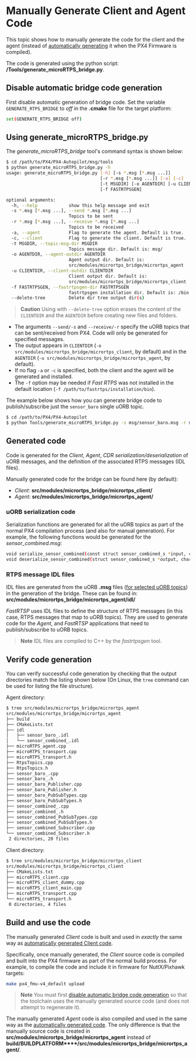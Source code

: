 # Manually Generate Client and Agent Code

This topic shows how to manually generate the code for the client and the agent (instead of [automatically generating](../middleware/micrortps.md) it when the PX4 Firmware is compiled).

The code is generated using the python script: **/Tools/generate_microRTPS_bridge.py**.

## Disable automatic bridge code generation

First disable automatic generation of bridge code. Set the variable `GENERATE_RTPS_BRIDGE` to *off* in the **.cmake** file for the target platform:

```sh
set(GENERATE_RTPS_BRIDGE off)
```

## Using generate_microRTPS_bridge.py

The *generate_microRTPS_bridge* tool's command syntax is shown below:

```sh
$ cd /path/to/PX4/PX4-Autopilot/msg/tools
$ python generate_microRTPS_bridge.py -h
usage: generate_microRTPS_bridge.py [-h] [-s *.msg [*.msg ...]]
                                    [-r *.msg [*.msg ...]] [-a] [-c]
                                    [-t MSGDIR] [-o AGENTDIR] [-u CLIENTDIR]
                                    [-f FASTRTPSGEN]

optional arguments:
  -h, --help            show this help message and exit
  -s *.msg [*.msg ...], --send *.msg [*.msg ...]
                        Topics to be sent
  -r *.msg [*.msg ...], --receive *.msg [*.msg ...]
                        Topics to be received
  -a, --agent           Flag to generate the agent. Default is true.
  -c, --client          Flag to generate the client. Default is true.
  -t MSGDIR, --topic-msg-dir MSGDIR
                        Topics message dir. Default is: msg/
  -o AGENTDIR, --agent-outdir AGENTDIR
                        Agent output dir. Default is:
                        src/modules/micrortps_bridge/micrortps_agent
  -u CLIENTDIR, --client-outdir CLIENTDIR
                        Client output dir. Default is:
                        src/modules/micrortps_bridge/micrortps_client
  -f FASTRTPSGEN, --fastrtpsgen-dir FASTRTPSGEN
                        fastrtpsgen installation dir. Default is: /bin
  --delete-tree         Delete dir tree output dir(s)
```

> **Caution** Using with `--delete-tree` option erases the content of the `CLIENTDIR` and the `AGENTDIR` before creating new files and folders.

- The arguments `--send/-s` and `--receive/-r` specify the uORB topics that can be sent/received from PX4. Code will only be generated for specified messages.
- The output appears in `CLIENTDIR` (`-o src/modules/micrortps_bridge/micrortps_client`, by default) and in the `AGENTDIR` (`-u src/modules/micrortps_bridge/micrortps_agent`, by default).
- If no flag `-a` or `-c` is specified, both the client and the agent will be generated and installed.
- The `-f` option may be needed if *Fast RTPS* was not installed in the default location (`-f /path/to/fastrtps/installation/bin`).

The example below shows how you can generate bridge code to publish/subscribe just the `sensor_baro` single uORB topic.

```sh
$ cd /path/to/PX4/PX4-Autopilot
$ python Tools/generate_microRTPS_bridge.py -s msg/sensor_baro.msg -r msg/sensor_combined.msg
```

## Generated code

Code is generated for the *Client*, *Agent*, *CDR serialization/deserialization* of uORB messages, and the definition of the associated RTPS messages (IDL files).

Manually generated code for the bridge can be found here (by default):

- *Client*: **src/modules/micrortps_bridge/micrortps_client/**
- *Agent*: **src/modules/micrortps_bridge/micrortps_agent/**

### uORB serialization code

Serialization functions are generated for all the uORB topics as part of the normal PX4 compilation process (and also for manual generation). For example, the following functions would be generated for the *sensor_combined.msg*:

```sh
void serialize_sensor_combined(const struct sensor_combined_s *input, char *output, uint32_t *length, struct microCDR *microCDRWriter);
void deserialize_sensor_combined(struct sensor_combined_s *output, char *input, struct microCDR *microCDRReader);
```

### RTPS message IDL files

IDL files are generated from the uORB **.msg** files ([for selected uORB topics](../middleware/micrortps.md#supported-uorb-messages)) in the generation of the bridge. These can be found in: **src/modules/micrortps_bridge/micrortps_agent/idl/**

*FastRTSP* uses IDL files to define the structure of RTPS messages (in this case, RTPS messages that map to uORB topics). They are used to generate code for the *Agent*, and *FastRTSP* applications that need to publish/subscribe to uORB topics.

> **Note** IDL files are compiled to C++ by the *fastrtpsgen* tool.

## Verify code generation

You can verify successful code generation by checking that the output directories match the listing shown below (On Linux, the `tree` command can be used for listing the file structure).

Agent directory:

```sh
$ tree src/modules/micrortps_bridge/micrortps_agent
src/modules/micrortps_bridge/micrortps_agent
├── build
├── CMakeLists.txt
├── idl
│   ├── sensor_baro_.idl
│   └── sensor_combined_.idl
├── microRTPS_agent.cpp
├── microRTPS_transport.cpp
├── microRTPS_transport.h
├── RtpsTopics.cpp
├── RtpsTopics.h
├── sensor_baro_.cpp
├── sensor_baro_.h
├── sensor_baro_Publisher.cpp
├── sensor_baro_Publisher.h
├── sensor_baro_PubSubTypes.cpp
├── sensor_baro_PubSubTypes.h
├── sensor_combined_.cpp
├── sensor_combined_.h
├── sensor_combined_PubSubTypes.cpp
├── sensor_combined_PubSubTypes.h
├── sensor_combined_Subscriber.cpp
└── sensor_combined_Subscriber.h
 2 directories, 20 files
```

Client directory:

```sh
$ tree src/modules/micrortps_bridge/micrortps_client
src/modules/micrortps_bridge/micrortps_client
├── CMakeLists.txt
├── microRTPS_client.cpp
├── microRTPS_client_dummy.cpp
├── microRTPS_client_main.cpp
├── microRTPS_transport.cpp
└── microRTPS_transport.h
 0 directories, 4 files
```

## Build and use the code

The manually generated *Client* code is built and used in *exactly* the same way as [automatically generated Client code](../middleware/micrortps.md#client_firmware).

Specifically, once manually generated, the *Client* source code is compiled and built into the PX4 firmware as part of the normal build process. For example, to compile the code and include it in firmware for NuttX/Pixhawk targets:

```sh
make px4_fmu-v4_default upload
```

> **Note** You must first [disable automatic bridge code generation](#disable-automatic-bridge-code-generation) so that the toolchain uses the manually generated source code (and does not attempt to regenerate it).

The manually generated *Agent* code is also compiled and used in the same way as the [automatically generated code](../middleware/micrortps.md#agent-in-a-ros-independent-offboard-fast-rtps-interface). The only difference is that the manually source code is created in **src/modules/micrortps_bridge/micrortps_agent** instead of **<emphasis>build/BUILDPLATFORM</emphasis>****/src/modules/micrortps_bridge/micrortps_agent/**.